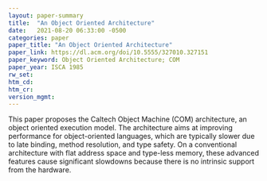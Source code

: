 ```yaml
---
layout: paper-summary
title:  "An Object Oriented Architecture"
date:   2021-08-20 06:33:00 -0500
categories: paper
paper_title: "An Object Oriented Architecture"
paper_link: https://dl.acm.org/doi/10.5555/327010.327151
paper_keyword: Object Oriented Architecture; COM
paper_year: ISCA 1985
rw_set:
htm_cd:
htm_cr:
version_mgmt:
---
```


This paper proposes the Caltech Object Machine (COM) architecture, an object oriented execution model. 
The architecture aims at improving performance for object-oriented languages, which are typically slower due
to late binding, method resolution, and type safety. On a conventional architecture with flat address space
and type-less memory, these advanced features cause significant slowdowns because there is no intrinsic support
from the hardware. 
